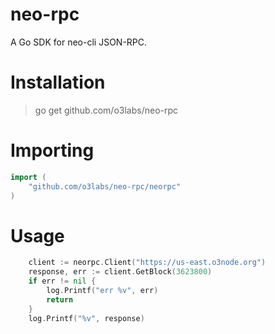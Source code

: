 # neo-rpc

A Go SDK for neo-cli JSON-RPC.


# Installation
> go get github.com/o3labs/neo-rpc


# Importing
```go
import (
    "github.com/o3labs/neo-rpc/neorpc"
)
```


# Usage

```go
	client := neorpc.Client("https://us-east.o3node.org")
	response, err := client.GetBlock(3623800)
	if err != nil {
		log.Printf("err %v", err)
		return
	}
	log.Printf("%v", response)
```

